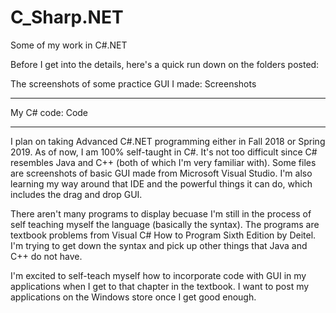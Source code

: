 # C_Sharp.NET
Some of my work in C#.NET

Before I get into the details, here's a quick run down on the folders posted:

The screenshots of some practice GUI I made: Screenshots
********************************************************

My C# code: Code
********************************************************

I plan on taking Advanced C#.NET programming either in Fall 2018 or Spring 2019. As of now, I am 100% self-taught in C#.
It's not too difficult since C# resembles Java and C++ (both of which I'm very familiar with). Some files are screenshots of
basic GUI made from Microsoft Visual Studio. I'm also learning my way around that IDE and the powerful things it can do, which includes
the drag and drop GUI. 

There aren't many programs to display becuase I'm still in the process of self teaching myself the language (basically the syntax). 
The programs are textbook problems from Visual C# How to Program Sixth Edition by Deitel. I'm trying to get down the syntax and pick up other things that Java and C++ do not have. 

I'm excited to self-teach myself how to incorporate code with GUI in my applications when I get to that chapter in the textbook.
I want to post my applications on the Windows store once I get good enough.

